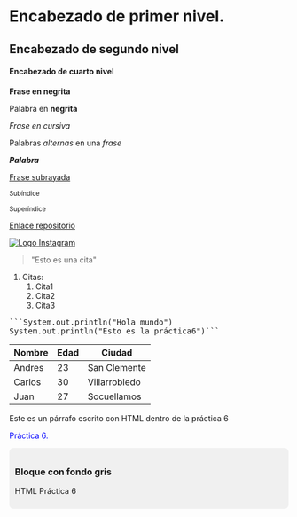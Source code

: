 # Encabezado de primer nivel.
## Encabezado de segundo nivel
#### Encabezado de cuarto nivel
**Frase en negrita**

Palabra en **negrita**

*Frase en cursiva*

Palabras *alternas* en una *frase*

**_Palabra_**

<u> Frase subrayada </u> 

<sub>Subíndice</sub>

<sup>Superíndice</sup>

[Enlace repositorio](https://github.com/AndresGarcia2305/Practica6)

[![Logo Instagram](https://cdn-icons-png.flaticon.com/512/87/87390.png)](https://www.instagram.com/)

> "Esto es una cita"
1. Citas: 
   1. Cita1
   2. Cita2
   3. Cita3
<pre>```System.out.println("Hola mundo")
System.out.println("Esto es la práctica6")```</pre>

| Nombre       | Edad | Ciudad         |
|---------------|------|----------------|
| Andres          | 23  | San Clemente |
| Carlos         | 30   | Villarrobledo |
| Juan        | 27   | Socuellamos |



<p>Este es un párrafo escrito con HTML dentro de la práctica 6</p>

<p style="color:blue;">Práctica 6.</p>

<div style="background-color:#f0f0f0; padding:10px; border-radius:8px;">
  <h3>Bloque con fondo gris</h3>
  <p>HTML Práctica 6</p>
</div>
